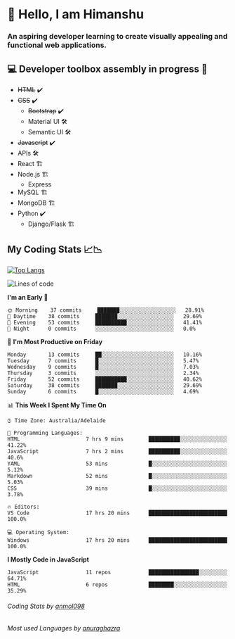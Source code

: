 # 👋 Hello, I am Himanshu

### An aspiring developer learning to create visually appealing and functional web applications.

## 💻 Developer toolbox assembly in progress 🧰

- <s>HTML</s> ✔️ 
- <s>CSS</s> ✔️
  - <s>Bootstrap</s> ✔️
  - Material UI 🛠️
  - Semantic UI 🛠️
 - <s>Javascript</s> ✔️
 - APIs 🛠️
 - React 🏗️
 - Node.js 🏗️
    - Express 
 - MySQL 🏗️
 - MongoDB 🏗️
 - Python ✔️
    - Django/Flask 🏗️
 
 
 ## My Coding Stats 📈📉
 
 [![Top Langs](https://github-readme-stats.vercel.app/api/top-langs/?username=himanshu-sxna&layout=compact)](https://github.com/anuraghazra/github-readme-stats)

<!--START_SECTION:waka-->
![Lines of code](https://img.shields.io/badge/From%20Hello%20World%20I%27ve%20Written-21158%20lines%20of%20code-blue)

**I'm an Early 🐤** 

```text
🌞 Morning    37 commits     ███████░░░░░░░░░░░░░░░░░░   28.91% 
🌆 Daytime    38 commits     ███████░░░░░░░░░░░░░░░░░░   29.69% 
🌃 Evening    53 commits     ██████████░░░░░░░░░░░░░░░   41.41% 
🌙 Night      0 commits      ░░░░░░░░░░░░░░░░░░░░░░░░░   0.0%

```
📅 **I'm Most Productive on Friday** 

```text
Monday       13 commits     ██░░░░░░░░░░░░░░░░░░░░░░░   10.16% 
Tuesday      7 commits      █░░░░░░░░░░░░░░░░░░░░░░░░   5.47% 
Wednesday    9 commits      █░░░░░░░░░░░░░░░░░░░░░░░░   7.03% 
Thursday     3 commits      ░░░░░░░░░░░░░░░░░░░░░░░░░   2.34% 
Friday       52 commits     ██████████░░░░░░░░░░░░░░░   40.62% 
Saturday     38 commits     ███████░░░░░░░░░░░░░░░░░░   29.69% 
Sunday       6 commits      █░░░░░░░░░░░░░░░░░░░░░░░░   4.69%

```


📊 **This Week I Spent My Time On** 

```text
⌚︎ Time Zone: Australia/Adelaide

💬 Programming Languages: 
HTML                     7 hrs 9 mins        ██████████░░░░░░░░░░░░░░░   41.22% 
JavaScript               7 hrs 2 mins        ██████████░░░░░░░░░░░░░░░   40.6% 
YAML                     53 mins             █░░░░░░░░░░░░░░░░░░░░░░░░   5.12% 
Markdown                 52 mins             █░░░░░░░░░░░░░░░░░░░░░░░░   5.03% 
CSS                      39 mins             █░░░░░░░░░░░░░░░░░░░░░░░░   3.78%

🔥 Editors: 
VS Code                  17 hrs 20 mins      █████████████████████████   100.0%

💻 Operating System: 
Windows                  17 hrs 20 mins      █████████████████████████   100.0%

```

**I Mostly Code in JavaScript** 

```text
JavaScript               11 repos            ████████████████░░░░░░░░░   64.71% 
HTML                     6 repos             ████████░░░░░░░░░░░░░░░░░   35.29%

```



<!--END_SECTION:waka-->

###### Coding Stats by [anmol098](https://github.com/anmol098/waka-readme-stats)  
###### Most used Languages by [anuraghazra](https://github.com/anuraghazra/github-readme-stats)


